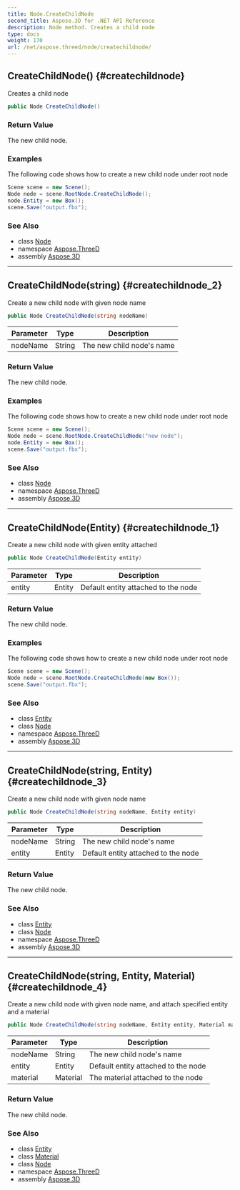 ```yaml
---
title: Node.CreateChildNode
second_title: Aspose.3D for .NET API Reference
description: Node method. Creates a child node
type: docs
weight: 170
url: /net/aspose.threed/node/createchildnode/
---
```

## CreateChildNode() {#createchildnode}

Creates a child node

```csharp
public Node CreateChildNode()
```

### Return Value

The new child node.

### Examples

The following code shows how to create a new child node under root node

```csharp
Scene scene = new Scene();
Node node = scene.RootNode.CreateChildNode();
node.Entity = new Box();
scene.Save("output.fbx");
```

### See Also

* class [Node](../)
* namespace [Aspose.ThreeD](../../../aspose.threed/)
* assembly [Aspose.3D](../../../)

---

## CreateChildNode(string) {#createchildnode_2}

Create a new child node with given node name

```csharp
public Node CreateChildNode(string nodeName)
```

| Parameter | Type | Description |
| --- | --- | --- |
| nodeName | String | The new child node's name |

### Return Value

The new child node.

### Examples

The following code shows how to create a new child node under root node

```csharp
Scene scene = new Scene();
Node node = scene.RootNode.CreateChildNode("new node");
node.Entity = new Box();
scene.Save("output.fbx");
```

### See Also

* class [Node](../)
* namespace [Aspose.ThreeD](../../../aspose.threed/)
* assembly [Aspose.3D](../../../)

---

## CreateChildNode(Entity) {#createchildnode_1}

Create a new child node with given entity attached

```csharp
public Node CreateChildNode(Entity entity)
```

| Parameter | Type | Description |
| --- | --- | --- |
| entity | Entity | Default entity attached to the node |

### Return Value

The new child node.

### Examples

The following code shows how to create a new child node under root node

```csharp
Scene scene = new Scene();
Node node = scene.RootNode.CreateChildNode(new Box());
scene.Save("output.fbx");
```

### See Also

* class [Entity](../../entity/)
* class [Node](../)
* namespace [Aspose.ThreeD](../../../aspose.threed/)
* assembly [Aspose.3D](../../../)

---

## CreateChildNode(string, Entity) {#createchildnode_3}

Create a new child node with given node name

```csharp
public Node CreateChildNode(string nodeName, Entity entity)
```

| Parameter | Type | Description |
| --- | --- | --- |
| nodeName | String | The new child node's name |
| entity | Entity | Default entity attached to the node |

### Return Value

The new child node.

### See Also

* class [Entity](../../entity/)
* class [Node](../)
* namespace [Aspose.ThreeD](../../../aspose.threed/)
* assembly [Aspose.3D](../../../)

---

## CreateChildNode(string, Entity, Material) {#createchildnode_4}

Create a new child node with given node name, and attach specified entity and a material

```csharp
public Node CreateChildNode(string nodeName, Entity entity, Material material)
```

| Parameter | Type | Description |
| --- | --- | --- |
| nodeName | String | The new child node's name |
| entity | Entity | Default entity attached to the node |
| material | Material | The material attached to the node |

### Return Value

The new child node.

### See Also

* class [Entity](../../entity/)
* class [Material](../../../aspose.threed.shading/material/)
* class [Node](../)
* namespace [Aspose.ThreeD](../../../aspose.threed/)
* assembly [Aspose.3D](../../../)


